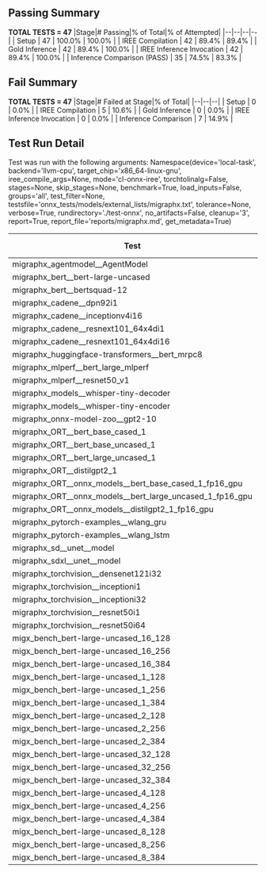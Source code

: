 ## Passing Summary

**TOTAL TESTS = 47**
|Stage|# Passing|% of Total|% of Attempted|
|--|--|--|--|
| Setup | 47 | 100.0% | 100.0% |
| IREE Compilation | 42 | 89.4% | 89.4% |
| Gold Inference | 42 | 89.4% | 100.0% |
| IREE Inference Invocation | 42 | 89.4% | 100.0% |
| Inference Comparison (PASS) | 35 | 74.5% | 83.3% |
## Fail Summary

**TOTAL TESTS = 47**
|Stage|# Failed at Stage|% of Total|
|--|--|--|
| Setup | 0 | 0.0% |
| IREE Compilation | 5 | 10.6% |
| Gold Inference | 0 | 0.0% |
| IREE Inference Invocation | 0 | 0.0% |
| Inference Comparison | 7 | 14.9% |
## Test Run Detail
Test was run with the following arguments:
Namespace(device='local-task', backend='llvm-cpu', target_chip='x86_64-linux-gnu', iree_compile_args=None, mode='cl-onnx-iree', torchtolinalg=False, stages=None, skip_stages=None, benchmark=True, load_inputs=False, groups='all', test_filter=None, testsfile='onnx_tests/models/external_lists/migraphx.txt', tolerance=None, verbose=True, rundirectory='./test-onnx', no_artifacts=False, cleanup='3', report=True, report_file='reports/migraphx.md', get_metadata=True)

| Test | Exit Status | Mean Benchmark Time (ms) | Notes |
|--|--|--|--|
| migraphx_agentmodel__AgentModel | compilation | None | |
| migraphx_bert__bert-large-uncased | PASS | 762.6832742244005 | |
| migraphx_bert__bertsquad-12 | PASS | 86.7035442164966 | |
| migraphx_cadene__dpn92i1 | PASS | 181.03736452758312 | |
| migraphx_cadene__inceptionv4i16 | PASS | 6634.336095303297 | |
| migraphx_cadene__resnext101_64x4di1 | PASS | 543.7047388404608 | |
| migraphx_cadene__resnext101_64x4di16 | compilation | None | |
| migraphx_huggingface-transformers__bert_mrpc8 | PASS | 412.14327327907085 | |
| migraphx_mlperf__bert_large_mlperf | Numerics | 434.79943834245205 | |
| migraphx_mlperf__resnet50_v1 | PASS | 96.94806805678776 | |
| migraphx_models__whisper-tiny-decoder | PASS | 32.97232830571749 | |
| migraphx_models__whisper-tiny-encoder | Numerics | 188.8141855597496 | |
| migraphx_onnx-model-zoo__gpt2-10 | compilation | None | |
| migraphx_ORT__bert_base_cased_1 | PASS | 90.52084971751486 | |
| migraphx_ORT__bert_base_uncased_1 | PASS | 88.5502513911989 | |
| migraphx_ORT__bert_large_uncased_1 | PASS | 285.9161688635746 | |
| migraphx_ORT__distilgpt2_1 | PASS | 34.444499541731446 | |
| migraphx_ORT__onnx_models__bert_base_cased_1_fp16_gpu | Numerics | 86.85665412081612 | |
| migraphx_ORT__onnx_models__bert_large_uncased_1_fp16_gpu | Numerics | 302.6656558116277 | |
| migraphx_ORT__onnx_models__distilgpt2_1_fp16_gpu | Numerics | 40.947777894782085 | |
| migraphx_pytorch-examples__wlang_gru | PASS | 79.47027973002857 | |
| migraphx_pytorch-examples__wlang_lstm | PASS | 48.78681882595023 | |
| migraphx_sd__unet__model | compilation | None | |
| migraphx_sdxl__unet__model | compilation | None | |
| migraphx_torchvision__densenet121i32 | PASS | 1335.9882769485314 | |
| migraphx_torchvision__inceptioni1 | PASS | 217.85681446393332 | |
| migraphx_torchvision__inceptioni32 | PASS | 6790.437852342923 | |
| migraphx_torchvision__resnet50i1 | PASS | 102.127401246911 | |
| migraphx_torchvision__resnet50i64 | PASS | 6095.693157364924 | |
| migx_bench_bert-large-uncased_16_128 | PASS | 2576.200279096762 | |
| migx_bench_bert-large-uncased_16_256 | PASS | 4151.446045686801 | |
| migx_bench_bert-large-uncased_16_384 | Numerics | 5806.106506536405 | |
| migx_bench_bert-large-uncased_1_128 | PASS | 160.1658308257659 | |
| migx_bench_bert-large-uncased_1_256 | PASS | 266.6018162336614 | |
| migx_bench_bert-large-uncased_1_384 | PASS | 397.37202413380146 | |
| migx_bench_bert-large-uncased_2_128 | PASS | 405.54605548580486 | |
| migx_bench_bert-large-uncased_2_256 | PASS | 587.6714798311392 | |
| migx_bench_bert-large-uncased_2_384 | PASS | 920.0325086712837 | |
| migx_bench_bert-large-uncased_32_128 | PASS | 5241.113019486268 | |
| migx_bench_bert-large-uncased_32_256 | PASS | 8129.56837688883 | |
| migx_bench_bert-large-uncased_32_384 | Numerics | 11746.039687345425 | |
| migx_bench_bert-large-uncased_4_128 | PASS | 707.0840125282606 | |
| migx_bench_bert-large-uncased_4_256 | PASS | 1133.8212800522645 | |
| migx_bench_bert-large-uncased_4_384 | PASS | 1548.831516255935 | |
| migx_bench_bert-large-uncased_8_128 | PASS | 1489.2101362347603 | |
| migx_bench_bert-large-uncased_8_256 | PASS | 2257.30624422431 | |
| migx_bench_bert-large-uncased_8_384 | PASS | 3303.4799868861833 | |
